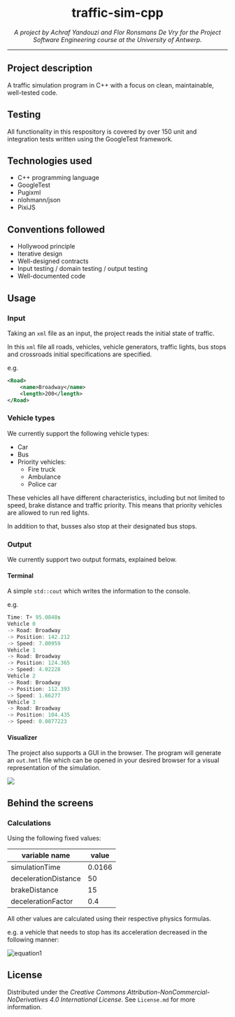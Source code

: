 <h1 align="center">traffic-sim-cpp</h1>

<p style="text-align: center;"><em>A project by Achraf Yandouzi and Flor Ronsmans De Vry for the Project Software Engineering course at the University of Antwerp.</em></p>

___

## Project description
A traffic simulation program in C++ with a focus on clean, maintainable, well-tested code.

## Testing
All functionality in this respository is covered by over 150 unit and integration tests written using the GoogleTest framework.

## Technologies used
- C++ programming language
- GoogleTest
- Pugixml
- nlohmann/json
- PixiJS

## Conventions followed
- Hollywood principle
- Iterative design
- Well-designed contracts
- Input testing / domain testing / output testing
- Well-documented code

## Usage

### Input

Taking an `xml` file as an input, the project reads the initial state of traffic.

In this `xml` file all roads, vehicles, vehicle generators, traffic lights, bus stops and crossroads initial
specifications are specified.

e.g.

```xml
<Road>
    <name>Broadway</name>
    <length>200</length>
</Road>
```

### Vehicle types

We currently support the following vehicle types:

- Car
- Bus
- Priority vehicles:
    - Fire truck
    - Ambulance
    - Police car

These vehicles all have different characteristics, including but not limited to speed, brake distance and traffic priority. This means that priority vehicles are allowed to run red lights.

In addition to that, busses also stop at their designated bus stops.

### Output

We currently support two output formats, explained below.

#### Terminal

A simple `std::cout` which writes the information to the console.

e.g.

```cpp
Time: T+ 95.0848s
Vehicle 0
-> Road: Broadway
-> Position: 142.212
-> Speed: 7.00959
Vehicle 1
-> Road: Broadway
-> Position: 124.365
-> Speed: 4.02228
Vehicle 2
-> Road: Broadway
-> Position: 112.393
-> Speed: 1.66277
Vehicle 3
-> Road: Broadway
-> Position: 104.435
-> Speed: 0.0877223
```

#### Visualizer

The project also supports a GUI in the browser. The program will generate an `out.hmtl` file which can be opened in your desired browser for a visual representation of the simulation.

<div><img src="demo/visualizer.gif" /></div>

## Behind the screens

### Calculations

Using the following fixed values:

| variable name        | value  |
| -------------------- | ------ |
| simulationTime       | 0.0166 |
| decelerationDistance | 50     |
| brakeDistance        | 15     |
| decelerationFactor   | 0.4    |

All other values are calculated using their respective physics formulas.

e.g.
a vehicle that needs to stop has its acceleration decreased in the following manner:

![equation1](images/equation.svg)

## License

Distributed under the _Creative Commons Attribution-NonCommercial-NoDerivatives 4.0 International License_.
See `License.md` for more information.
